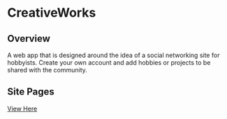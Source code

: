 # CreativeWorks

## Overview
A web app that is designed around the idea of a social networking site for hobbyists. Create your own account and add hobbies or projects to be shared with the community.

## Site Pages
[View Here](/views/README.md)
